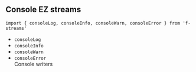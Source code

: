 ## Console EZ streams

`import { consoleLog, consoleInfo, consoleWarn, consoleError } from 'f-streams'`
* `consoleLog`  
* `consoleInfo`  
* `consoleWarn`  
* `consoleError`  
  Console writers 
